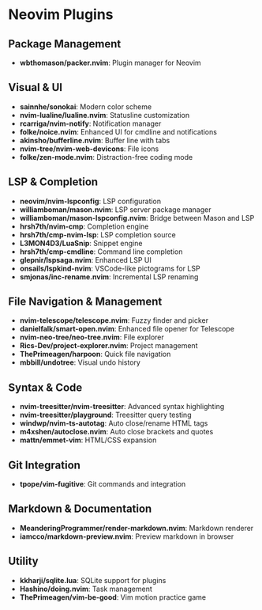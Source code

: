 # Neovim Plugins

## Package Management
- **wbthomason/packer.nvim**: Plugin manager for Neovim

## Visual & UI
- **sainnhe/sonokai**: Modern color scheme
- **nvim-lualine/lualine.nvim**: Statusline customization
- **rcarriga/nvim-notify**: Notification manager
- **folke/noice.nvim**: Enhanced UI for cmdline and notifications
- **akinsho/bufferline.nvim**: Buffer line with tabs
- **nvim-tree/nvim-web-devicons**: File icons
- **folke/zen-mode.nvim**: Distraction-free coding mode

## LSP & Completion
- **neovim/nvim-lspconfig**: LSP configuration
- **williamboman/mason.nvim**: LSP server package manager
- **williamboman/mason-lspconfig.nvim**: Bridge between Mason and LSP
- **hrsh7th/nvim-cmp**: Completion engine
- **hrsh7th/cmp-nvim-lsp**: LSP completion source
- **L3MON4D3/LuaSnip**: Snippet engine
- **hrsh7th/cmp-cmdline**: Command line completion
- **glepnir/lspsaga.nvim**: Enhanced LSP UI
- **onsails/lspkind-nvim**: VSCode-like pictograms for LSP
- **smjonas/inc-rename.nvim**: Incremental LSP renaming

## File Navigation & Management
- **nvim-telescope/telescope.nvim**: Fuzzy finder and picker
- **danielfalk/smart-open.nvim**: Enhanced file opener for Telescope
- **nvim-neo-tree/neo-tree.nvim**: File explorer
- **Rics-Dev/project-explorer.nvim**: Project management
- **ThePrimeagen/harpoon**: Quick file navigation
- **mbbill/undotree**: Visual undo history

## Syntax & Code
- **nvim-treesitter/nvim-treesitter**: Advanced syntax highlighting
- **nvim-treesitter/playground**: Treesitter query testing
- **windwp/nvim-ts-autotag**: Auto close/rename HTML tags
- **m4xshen/autoclose.nvim**: Auto close brackets and quotes
- **mattn/emmet-vim**: HTML/CSS expansion

## Git Integration
- **tpope/vim-fugitive**: Git commands and integration

## Markdown & Documentation
- **MeanderingProgrammer/render-markdown.nvim**: Markdown renderer
- **iamcco/markdown-preview.nvim**: Preview markdown in browser

## Utility
- **kkharji/sqlite.lua**: SQLite support for plugins
- **Hashino/doing.nvim**: Task management
- **ThePrimeagen/vim-be-good**: Vim motion practice game
